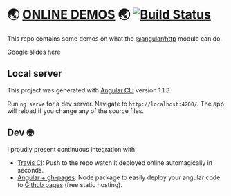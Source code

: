# 🌏 [ONLINE DEMOS](https://pouyio.github.io/angular-http-demo) 🌏 [![Build Status](https://travis-ci.org/pouyio/angular-http-demo.svg?branch=master)](https://travis-ci.org/pouyio/angular-http-demo)

This repo contains some demos on what the [@angular/http](https://angular.io/guide/http) module can do.

Google slides [here](https://pouyio.github.io/angular-http-demo/slides.html)

## Local server
 
This project was generated with [Angular CLI](https://github.com/angular/angular-cli) version 1.1.3.

Run `ng serve` for a dev server. Navigate to `http://localhost:4200/`. The app will reload if you change any of the source files.

## Dev 🤓
I proudly present continuous integration with:
- [Travis CI](https://travis-ci.org/): Push to the repo watch it deployed online automagically in seconds.
- [Angular + gh-pages](https://github.com/angular-buch/angular-cli-ghpages): Node package to easily deploy your angular code to [Github pages](https://pages.github.com/) (free static hosting).
